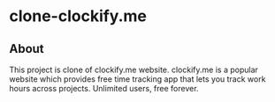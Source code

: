 # clone-clockify.me
## About
This project is clone of clockify.me website. clockify.me is a popular website which provides free time tracking app that lets you track work hours across projects. Unlimited users, free forever.
